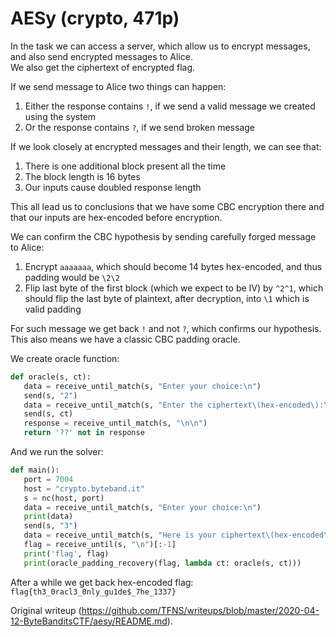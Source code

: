 # AESy (crypto, 471p)

In the task we can access a server, which allow us to encrypt messages, and
also send encrypted messages to Alice.  
We also get the ciphertext of encrypted flag.

If we send message to Alice two things can happen:

1. Either the response contains `!`, if we send a valid message we created using the system  
2. Or the response contains `?`, if we send broken message

If we look closely at encrypted messages and their length, we can see that:

1. There is one additional block present all the time   
2. The block length is 16 bytes  
3. Our inputs cause doubled response length

This all lead us to conclusions that we have some CBC encryption there and
that our inputs are hex-encoded before encryption.

We can confirm the CBC hypothesis by sending carefully forged message to
Alice:

1. Encrypt `aaaaaaa`, which should become 14 bytes hex-encoded, and thus padding would be `\2\2`  
2. Flip last byte of the first block (which we expect to be IV) by `^2^1`, which should flip the last byte of plaintext, after decryption, into `\1` which is valid padding

For such message we get back `!` and not `?`, which confirms our hypothesis.  
This also means we have a classic CBC padding oracle.

We create oracle function:

```python  
def oracle(s, ct):  
   data = receive_until_match(s, "Enter your choice:\n")  
   send(s, "2")  
   data = receive_until_match(s, "Enter the ciphertext\(hex-encoded\):\n")  
   send(s, ct)  
   response = receive_until_match(s, "\n\n")  
   return '??' not in response  
```

And we run the solver:

```python  
def main():  
   port = 7004  
   host = "crypto.byteband.it"  
   s = nc(host, port)  
   data = receive_until_match(s, "Enter your choice:\n")  
   print(data)  
   send(s, "3")  
   data = receive_until_match(s, "Here is your ciphertext\(hex-encoded\):\n")  
   flag = receive_until(s, "\n")[:-1]  
   print('flag', flag)  
   print(oracle_padding_recovery(flag, lambda ct: oracle(s, ct)))  
```

After a while we get back hex-encoded flag:
`flag{th3_0racl3_0nly_gu1de$_7he_1337}`

Original writeup
(https://github.com/TFNS/writeups/blob/master/2020-04-12-ByteBanditsCTF/aesy/README.md).